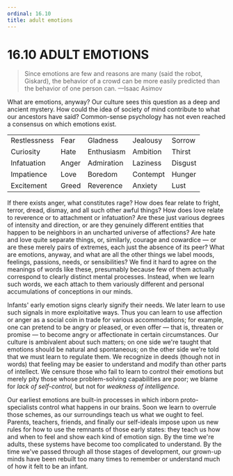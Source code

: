 ```yaml
---
ordinal: 16.10
title: adult emotions
---
```


# 16.10 ADULT EMOTIONS 

<blockquote> Since emotions are few and reasons are many (said the robot, Giskard), the behavior of a crowd can be more easily predicted than the behavior of one person can. &mdash;Isaac Asimov </blockquote>
<p>What are emotions, anyway? Our culture sees this question as a deep and ancient mystery. How could the idea of society of mind contribute to what our ancestors have said? Common-sense psychology has not even reached a consensus on which emotions exist.</p>
<table> <tbody><tr> <td> Restlessness </td> <td> Fear </td> <td> Gladness </td> <td> Jealousy </td> <td> Sorrow </td> </tr> <tr> <td> Curiosity </td> <td> Hate </td> <td> Enthusiasm </td> <td> Ambition </td> <td> Thirst </td> </tr> <tr> <td> Infatuation </td> <td> Anger </td> <td> Admiration </td> <td> Laziness </td> <td> Disgust </td> </tr> <tr> <td> Impatience </td> <td> Love </td> <td> Boredom </td> <td> Contempt </td> <td> Hunger </td> </tr> <tr> <td> Excitement </td> <td> Greed </td> <td> Reverence </td> <td> Anxiety </td> <td> Lust </td> </tr> </tbody></table>
<p>If there exists anger, what constitutes rage? How does fear relate to fright, terror, dread, dismay, and all such other awful things? How does love relate to reverence or to attachment or infatuation? Are these just various degrees of intensity and direction, or are they genuinely different entities that happen to be neighbors in an uncharted universe of affections? Are hate and love quite separate things, or, similarly, courage and cowardice &mdash; or are these merely pairs of extremes, each just the absence of its peer? What are emotions, anyway, and what are all the other things we label moods, feelings, passions, needs, or sensibilities? We find it hard to agree on the meanings of words like these, presumably because few of them actually correspond to clearly distinct mental processes. Instead, when we learn such words, we each attach to them variously different and personal accumulations of conceptions in our minds.</p>
<p>Infants' early emotion signs clearly signify their needs. We later learn to use such signals in more exploitative ways. Thus you can learn to use affection or anger as a social coin in trade for various accommodations; for example, one can pretend to be angry or pleased, or even offer &mdash; that is, threaten or promise &mdash; to become angry or affectionate in certain circumstances. Our culture is ambivalent about such matters; on one side we're taught that emotions should be natural and spontaneous; on the other side we're told that we must learn to regulate them. We recognize in deeds (though not in words) that feeling may be easier to understand and modify than other parts of intellect. We censure those who fail to learn to control their emotions but merely pity those whose problem-solving capabilities are poor; we blame for <em>lack of self-control,</em> but not for <em>weakness of intelligence.</em></p>
<p>Our earliest emotions are built-in processes in which inborn proto-specialists control what happens in our brains. Soon we learn to overrule those schemes, as our surroundings teach us what we ought to feel. Parents, teachers, friends, and finally our self-ideals impose upon us new rules for how to use the remnants of those early states: they teach us how and when to feel and show each kind of emotion sign. By the time we're adults, these systems have become too complicated to understand. By the time we've passed through all those stages of development, our grown-up minds have been rebuilt too many times to remember or understand much of how it felt to be an infant.</p>